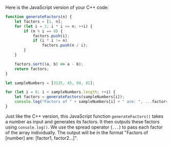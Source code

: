  Here is the JavaScript version of your C++ code:

```JavaScript
function generateFactors(n) {
    let factors = [1, n];
    for (let i = 2; i * i <= n; ++i) {
        if (n % i == 0) {
            factors.push(i);
            if (i * i != n)
                factors.push(n / i);
        }
    }

    factors.sort((a, b) => a - b);
    return factors;
}

let sampleNumbers = [3135, 45, 60, 81];

for (let i = 0; i < sampleNumbers.length; ++i) {
    let factors = generateFactors(sampleNumbers[i]);
    console.log("Factors of " + sampleNumbers[i] + " are: ", ...factors);
}
```
Just like the C++ version, this JavaScript function `generateFactors()` takes a number as input and generates its factors. It then outputs these factors using `console.log()`. We use the spread operator (`...`) to pass each factor of the array individually. The output will be in the format "Factors of [number] are: [factor1, factor2...]".
